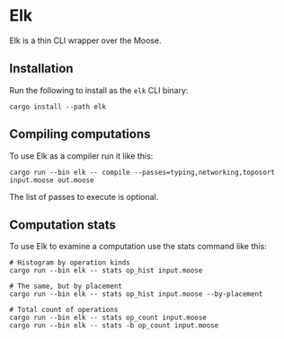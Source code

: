 # Elk

Elk is a thin CLI wrapper over the Moose.

## Installation

Run the following to install as the `elk` CLI binary:

```
cargo install --path elk
```

## Compiling computations

To use Elk as a compiler run it like this:

```
cargo run --bin elk -- compile --passes=typing,networking,toposort input.moose out.moose
```

The list of passes to execute is optional.

## Computation stats

To use Elk to examine a computation use the stats command like this:

```
# Histogram by operation kinds
cargo run --bin elk -- stats op_hist input.moose

# The same, but by placement
cargo run --bin elk -- stats op_hist input.moose --by-placement

# Total count of operations
cargo run --bin elk -- stats op_count input.moose
cargo run --bin elk -- stats -b op_count input.moose
```
